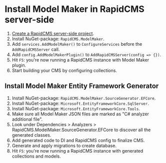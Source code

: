 # Install Model Maker in RapidCMS server-side

1. [Create a RapidCMS server-side project](SETUP_SERVERSIDE.md).
2. Install NuGet-package: `RapidCMS.ModelMaker`.
3. Add `services.AddModelMaker()` to `ConfigureServices` before the `AddRapidCMSServer` call.
4. Add `config.AddModelMakerPlugin()` to `AddRapidCMSServer(config => {})`.
5. Hit `F5`: you're now running a RapidCMS instance with Model Maker plugin. 
6. Start building your CMS by configuring collections.

## Install Model Maker Entity Framework Generator

1. Install NuGet-package: `RapidCMS.ModelMaker.SourceGenerator.EFCore`.
2. Install NuGet-package: `Microsoft.EntityFrameworkCore.SqlServer`.
3. Install NuGet-package: `Microsoft.EntityFrameworkCore.Tools`.
4. Make sure all Model Maker JSON files are marked as "C# analyzer additional file".
5. Look under Dependencies > Analyzers > RapidCMS.ModelMaker.SourceGenerator.EFCore to discover all the generated classes.
6. Add generated code to DI and RapidCMS config to finalize CMS.
7. Generate and apply migrations to create database.
8. Hit `F5`: you're now running a RapidCMS instance with generated collections and models.
